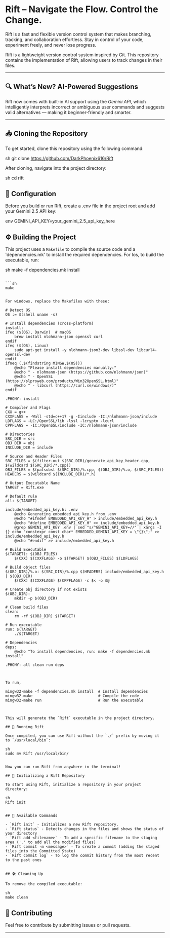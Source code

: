 # Rift – Navigate the Flow. Control the Change.

Rift is a fast and flexible version control system that makes branching, tracking, and collaboration effortless. Stay in control of your code, experiment freely, and never lose progress.

Rift is a lightweight version control system inspired by Git. This repository contains the implementation of Rift, allowing users to track changes in their files.

---

## 🔍 What’s New? AI-Powered Suggestions

Rift now comes with built-in AI support using the *Gemini API*, which intelligently interprets incorrect or ambiguous user commands and suggests valid alternatives — making it beginner-friendly and smarter.

---

## 📥 Cloning the Repository

To get started, clone this repository using the following command:

sh
git clone https://github.com/DarkPhoenix616/Rift


After cloning, navigate into the project directory:

sh
cd rift


## 🔑 Configuration

Before you build or run Rift, create a .env file in the project root and add your Gemini 2.5 API key:

env
GEMINI_API_KEY=your_gemini_2.5_api_key_here

## ⚙ Building the Project

This project uses a `Makefile` to compile the source code and a 'dependencies.mk' to install the required dependencies. For Ios, to build the executable, run:

sh
make -f dependencies.mk install
```

```sh
make


For windows, replace the Makefiles with these: 

# Detect OS
OS := $(shell uname -s)

# Install dependencies (cross-platform)
install:
ifeq ($(OS), Darwin)  # macOS
	brew install nlohmann-json openssl curl
endif
ifeq ($(OS), Linux)
	sudo apt-get install -y nlohmann-json3-dev libssl-dev libcurl4-openssl-dev
endif
ifneq (,$(findstring MINGW,$(OS)))
	@echo "Please install dependencies manually:"
	@echo " - nlohmann-json (https://github.com/nlohmann/json)"
	@echo " - OpenSSL (https://slproweb.com/products/Win32OpenSSL.html)"
	@echo " - libcurl (https://curl.se/windows/)"
endif

.PHONY: install

```

```
# Compiler and Flags
CXX = g++
CXXFLAGS = -Wall -std=c++17 -g -Iinclude -IC:/nlohmann-json/include
LDFLAGS = -LC:/OpenSSL/lib -lssl -lcrypto -lcurl
CPPFLAGS = -IC:/OpenSSL/include -IC:/nlohmann-json/include

# Directories
SRC_DIR = src
OBJ_DIR = obj
INCLUDE_DIR = include

# Source and Header Files
SRC_FILES = $(filter-out $(SRC_DIR)/generate_api_key_header.cpp, $(wildcard $(SRC_DIR)/*.cpp))
OBJ_FILES = $(patsubst $(SRC_DIR)/%.cpp, $(OBJ_DIR)/%.o, $(SRC_FILES))
HEADERS = $(wildcard $(INCLUDE_DIR)/*.h)

# Output Executable Name
TARGET = Rift.exe

# Default rule
all: $(TARGET)

include/embedded_api_key.h: .env
	@echo Generating embedded_api_key.h from .env
	@echo "#ifndef EMBEDDED_API_KEY_H" > include/embedded_api_key.h
	@echo "#define EMBEDDED_API_KEY_H" >> include/embedded_api_key.h
	@grep GEMINI_API_KEY .env | sed "s/^GEMINI_API_KEY=//" | xargs -I {} echo "constexpr const char* EMBEDDED_GEMINI_API_KEY = \"{}\";" >> include/embedded_api_key.h
	@echo "#endif" >> include/embedded_api_key.h

# Build Executable
$(TARGET): $(OBJ_FILES)
	$(CXX) $(CXXFLAGS) -o $(TARGET) $(OBJ_FILES) $(LDFLAGS)

# Build object files
$(OBJ_DIR)/%.o: $(SRC_DIR)/%.cpp $(HEADERS) include/embedded_api_key.h | $(OBJ_DIR)
	$(CXX) $(CXXFLAGS) $(CPPFLAGS) -c $< -o $@

# Create obj directory if not exists
$(OBJ_DIR):
	mkdir -p $(OBJ_DIR)

# Clean build files
clean:
	rm -rf $(OBJ_DIR) $(TARGET)

# Run executable
run: $(TARGET)
	./$(TARGET)

# Dependencies
deps:
	@echo "To install dependencies, run: make -f dependencies.mk install"

.PHONY: all clean run deps



To run, 

mingw32-make -f dependencies.mk install  # Install dependencies
mingw32-make                             # Compile the code
mingw32-make run                         # Run the executable



This will generate the `Rift` executable in the project directory.

## 🚀 Running Rift

Once compiled, you can use Rift without the `./` prefix by moving it to `/usr/local/bin`:

sh
sudo mv Rift /usr/local/bin/


Now you can run Rift from anywhere in the terminal!

## 📌 Initializing a Rift Repository

To start using Rift, initialize a repository in your project directory:

sh
Rift init


## 📄 Available Commands

- `Rift init` - Initializes a new Rift repository.
- `Rift status` - Detects changes in the files and shows the status of your directory
- `Rift add <filename>` - To add a specific filename to the staging area ('.' to add all the modified files)
- `Rift commit -m <message>` - To create a commit (adding the staged files into the Committed State)
- `Rift commit log` - To log the commit history from the most recent to the past ones


## 🛠 Cleaning Up

To remove the compiled executable:

sh
make clean
```

## 🤝 Contributing

Feel free to contribute by submitting issues or pull requests.

---
